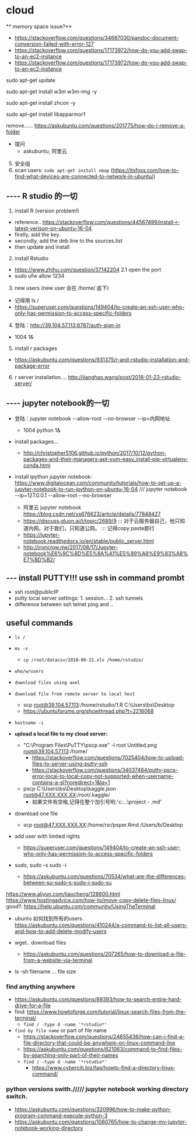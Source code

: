 # cloud

** memory space issue?**
- https://stackoverflow.com/questions/34687030/pandoc-document-conversion-failed-with-error-127
- https://stackoverflow.com/questions/17173972/how-do-you-add-swap-to-an-ec2-instance
- https://stackoverflow.com/questions/17173972/how-do-you-add-swap-to-an-ec2-instance

sudo apt-get update

sudo apt-get install w3m w3m-img -y

sudo apt-get install zhcon -y 

sudo apt-get install libapparmor1

remove...... https://askubuntu.com/questions/201775/how-do-i-remove-a-folder


- 提问
  - askubuntu, 阿里云

5. 安全组
8. scan users: `sudo apt-get install nmap` (https://itsfoss.com/how-to-find-what-devices-are-connected-to-network-in-ubuntu/)

## ---- R studio 的一切
1. install R (version problem!)
  - reference.. https://stackoverflow.com/questions/44567499/install-r-latest-verison-on-ubuntu-16-04
  - firstly, add the key.
  - secondly, add the deb line to the sources.list
  - then update and install
2. install Rstudio
  - https://www.zhihu.com/question/37142204
2.1 open the port
  - sudo ufw allow 1234
3. new users (new user 会在 /home/ 底下)
  - 记得用 ls /
  - https://superuser.com/questions/149404/to-create-an-ssh-user-who-only-has-permission-to-access-specific-folders

4. 登陆：http://39.104.57.113:8787/auth-sign-in
  - 1004 1&

5. install r packages
  - https://askubuntu.com/questions/931375/r-and-rstudio-installation-and-package-error
6. r server installation.... http://jianghao.wang/post/2018-01-23-rstudio-server/

## ---- jupyter notebook的一切

- 登陆：jupyter notebook --allow-root --no-browser --ip=内网地址
  - 1004 python 1&
- install packages...
  - http://christopher5106.github.io/python/2017/10/12/python-packages-and-their-managers-apt-yum-easy_install-pip-virtualenv-conda.html

- install ipython jupyter notebook: https://www.digitalocean.com/community/tutorials/how-to-set-up-a-jupyter-notebook-to-run-ipython-on-ubuntu-16-04    ///  jupyter notebook --ip=127.0.0.1 --allow-root --no-browser
  - 阿里云 jupyter notebook https://blog.csdn.net/ys676623/article/details/77848427
  - https://discuss.gluon.ai/t/topic/2689/9   ::: 对于云服务器自己，他只知道内网。对于我们，只知道公网。 ::: 记得copy paste那行
  - https://jupyter-notebook.readthedocs.io/en/stable/public_server.html
  - http://ironcrow.me/2017/08/17/Jupyter-notebook%E6%9C%8D%E5%8A%A1%E5%99%A8%E9%83%A8%E7%BD%B2/

## --- install PUTTY!!! use ssh in command prombt
- ssh root@publicIP
- putty local server settings: 1. session... 2. ssh tunnels
- difference between ssh telnet ping and ..

## useful commands
- `ls /`
- `mv -v`
  - `cp /root/datacsv/2018-06-22.xls /home/rstudio/`
- `who/w/users`
- `download files using axel`
- `download file from remote server to local host`
  - scp root@39.104.57.113:/home/rstudio/1.R C:\Users\bs\Desktop
  - https://ubuntuforums.org/showthread.php?t=2216068
- `hostname -i`
- **upload a local file to my cloud server:**
  - "C:\Program Files\PuTTY\pscp.exe" -l root Untitled.png root@39.104.57.113:/home/
    - https://stackoverflow.com/questions/7025404/how-to-upload-files-to-server-using-putty-ssh
    - https://stackoverflow.com/questions/34037484/putty-pscp-error-local-to-local-copy-not-supported-when-username-contains-a-sl?noredirect=1&lq=1
  - pscp C:\Users\bs\Desktop\kaggle.json root@47.XXX.XXX.XX:/root/.kaggle/
    - 如果文件有空格,记得在整个加引号哟:'c:\...\project - .md'
- download one file
  - scp root@47.XXX.XXX.XX:/home/rsr/psper.Rmd /Users/b/Desktop

- add user with limited rights
  - https://superuser.com/questions/149404/to-create-an-ssh-user-who-only-has-permission-to-access-specific-folders

- sudo, sudo -s sudo -i
  - https://askubuntu.com/questions/70534/what-are-the-differences-between-su-sudo-s-sudo-i-sudo-su

https://www.aliyun.com/jiaocheng/128600.html
https://www.hostingadvice.com/how-to/move-copy-delete-files-linux/
good?: https://help.ubuntu.com/community/UsingTheTerminal

- ubuntu 如何找到所有的users.
https://askubuntu.com/questions/410244/a-command-to-list-all-users-and-how-to-add-delete-modify-users

- wget.. download files
  - https://askubuntu.com/questions/207265/how-to-download-a-file-from-a-website-via-terminal
- ls -sh filename ... file size
###  find anything anywhere
- https://askubuntu.com/questions/89393/how-to-search-entire-hard-drive-for-a-file
- find: https://www.howtoforge.com/tutorial/linux-search-files-from-the-terminal/
  - `find / -type d -name '*rstudio*'`
- `find by file name` or part of file name
  - https://stackoverflow.com/questions/24655436/how-can-i-find-a-file-directory-that-could-be-anywhere-on-linux-command-line
  - https://askubuntu.com/questions/621063/command-to-find-files-by-searching-only-part-of-their-names
  - `find / -type d -name '*rstudio*'`
    - https://www.cyberciti.biz/faq/howto-find-a-directory-linux-command/

### python versions swith.///// jupyter notebook working directory switch.
- https://askubuntu.com/questions/320996/how-to-make-python-program-command-execute-python-3
- https://askubuntu.com/questions/1080765/how-to-change-my-jupyter-notebook-working-directory

